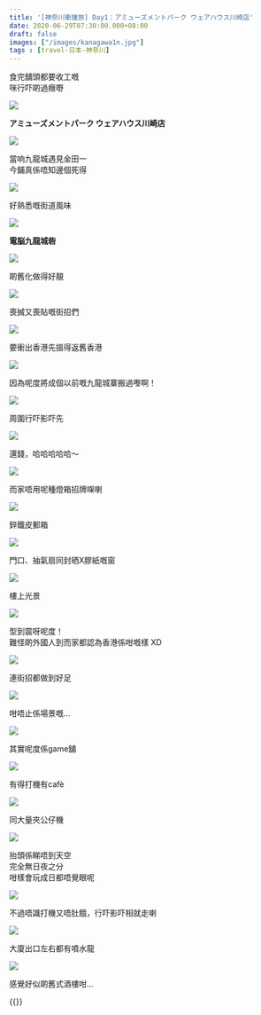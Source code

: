 ```yaml
---
title: '[神奈川衝撞旅] Day1：アミューズメントパーク ウェアハウス川崎店'
date: 2020-06-29T07:30:00.000+08:00
draft: false
images: ["/images/kanagawa1n.jpg"]
tags : [travel-日本-神奈川]
---
```


食完舖頭都要收工嘅  
咪行吓啲過癮嘢

![](/images/kanagawa1n1.jpg)

**アミューズメントパーク ウェアハウス川崎店**

![](/images/kanagawa1n2.jpg)

當响九龍城遇見金田一  
今鋪真係唔知邊個死得

![](/images/kanagawa1n3.jpg)

好熟悉嘅街道風味

![](/images/kanagawa1n4.jpg)

**電脳九龍城砦**

![](/images/kanagawa1n5.jpg)

啲舊化做得好靚

![](/images/kanagawa1n6.jpg)

喪搣又喪貼嘅街招們

![](/images/kanagawa1.jpg)

要衝出香港先搵得返舊香港

![](/images/kanagawa1n7.jpg)

因為呢度將成個以前嘅九龍城寨搬過嚟啊！

![](/images/kanagawa1n8.jpg)

周圍行吓影吓先

![](/images/kanagawa1n9.jpg)

還錢，哈哈哈哈哈～

![](/images/kanagawa1n10.jpg)

而家唔用呢種燈箱招牌㗎喇

![](/images/kanagawa1n11.jpg)

鋅鐵皮郵箱

![](/images/kanagawa1n12.jpg)

門口、抽氣扇同封晒X膠紙嘅窗

![](/images/kanagawa1n.jpg)

樓上光景

![](/images/kanagawa1n13.jpg)

型到震呀呢度！  
難怪啲外國人到而家都認為香港係咁嘅樣 XD  

![](/images/kanagawa1n14.jpg)

連街招都做到好足

![](/images/kanagawa1n15.jpg)

咁唔止係場景嘅...

![](/images/kanagawa1n16.jpg)

其實呢度係game舖  

![](/images/kanagawa1n17.jpg)

有得打機有cafè

![](/images/kanagawa1n18.jpg)

同大量夾公仔機 

![](/images/kanagawa1n19.jpg)

抬頭係睇唔到天空  
完全無日夜之分  
咁樣會玩成日都唔覺眼呢

![](/images/kanagawa1n20.jpg)

不過唔識打機又唔肚餓，行吓影吓相就走喇

![](/images/kanagawa1n21.jpg)

大廈出口左右都有噴水龍

![](/images/kanagawa1n22.jpg)

感覺好似啲舊式酒樓咁...


{{<kanagawa>}}

